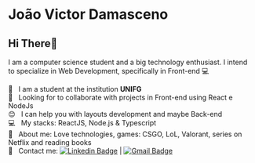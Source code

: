 
# João Victor Damasceno

## Hi There👋
I am a computer science student and a big technology enthusiast.
I intend to specialize in Web Development, specifically in Front-end :computer:

 :rocket:  &nbsp; I am a student at the institution **UNIFG**
 <br/> :purple_heart: &nbsp; Looking for to collaborate with projects in Front-end using React e NodeJs
 <br/> :blush: &nbsp; I can help you with layouts development and maybe Back-end
 <br/> :computer: &nbsp; My stacks: ReactJS, Node.js & Typescript
 <br/> 💬  &nbsp; About me: Love technologies, games: CSGO, LoL, Valorant, series on Netflix and reading books 
 <br/> :email: &nbsp; Contact me: [![Linkedin Badge](https://img.shields.io/badge/-JoãoVictor-blue?style=flat-square&logo=Linkedin&logoColor=white&link=https://www.linkedin.com/in/joaodamasceno2001/)](https://www.linkedin.com/in/joaodamasceno2001/) 
| 
[![Gmail Badge](https://img.shields.io/badge/-joaomicis59@gmail.com-c14438?style=flat-square&logo=Gmail&logoColor=white&link=mailto:joaomicis59@gmail.com)](mailto:joaomicis59@gmail.com)
